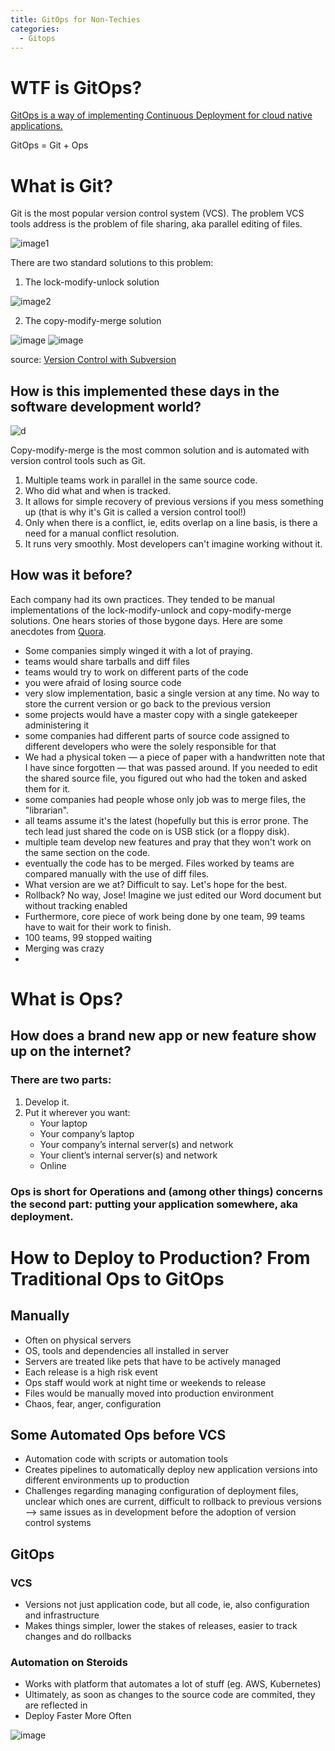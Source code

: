 ```yaml
---
title: GitOps for Non-Techies
categories:
  - Gitops
---
```


# WTF is GitOps?

[GitOps is a way of implementing Continuous Deployment for cloud native applications.](https://www.gitops.tech/)

GitOps = Git + Ops

# What is Git? 
Git is the most popular version control system (VCS). The problem VCS tools address is the problem of file sharing, aka parallel editing of files. 
  
  ![image1](/assets/images/gitops_nontechies_1.png)


  There are two standard solutions to this problem:
  1. The lock-modify-unlock solution
   
![image2](/assets/images/gitops_nontechies_2.png)

  2. The copy-modify-merge solution

![image](/assets/images/gitops_nontechies_3.png)
![image](/assets/images/gitops_nontechies_4.png)

 source: [Version Control with Subversion](https://svnbook.red-bean.com/en/1.7/svn.basic.version-control-basics.html)

## How is this implemented these days in the software development world?

![d](/assets/images/gitops_nontechies_5.png)

Copy-modify-merge is the most common solution and is automated with version control tools such as Git. 
1. Multiple teams work in parallel in the same source code. 
2. Who did what and when is tracked. 
3. It allows for simple recovery of previous versions if you mess something up (that is why it's Git is called a version control tool!)
4. Only when there is a conflict, ie, edits overlap on a line basis, is there a need for a manual conflict resolution. 
5. It runs very smoothly. Most developers can't imagine working without it.

## How was it before?
  
Each company had its own practices. They tended to be manual implementations of the lock-modify-unlock and copy-modify-merge solutions. 
One hears stories of those bygone days. Here are some anecdotes from [Quora](https://www.quora.com/How-did-programmers-work-before-version-control-systems-were-created).
- Some companies simply winged it with a lot of praying.
- teams would share tarballs and diff files
- teams would try to work on different parts of the code
- you were afraid of losing source code
- very slow implementation, basic a single version at any time. No way to store the current version or go back to the previous version
- some projects would have a master copy with a single gatekeeper administering it
- some companies had different parts of source code assigned to different developers who were the solely responsible for that
- We had a physical token — a piece of paper with a handwritten note that I have since forgotten — that was passed around. If you needed to edit the shared source file, you figured out who had the token and asked them for it.
- some companies had people whose only job was to merge files, the "librarian".  
- all teams assume it's the latest (hopefully but this is error prone. The tech lead just shared the code on is USB stick (or a floppy disk).
- multiple team develop new features and pray that they won't work on the same section on the code.
- eventually the code has to be merged. Files worked by teams are compared manually with the use of diff files.
- What version are we at? Difficult to say. Let's hope for the best.
- Rollback? No way, Jose! Imagine we just edited our Word document but without tracking enabled
- Furthermore, core piece of work being done by one team, 99 teams have to wait for their work to finish.
- 100 teams, 99 stopped waiting
- Merging was crazy
- 






# What is Ops?

## How does a brand new app or new feature show up on the internet? 
### There are two parts:
  1. Develop it.
  2. Put it wherever you want:
     - Your laptop
     - Your company’s laptop
     - Your company’s internal server(s) and network
     - Your client’s internal server(s) and network 
     - Online


### Ops is short for Operations and (among other things) concerns the second part: putting your application somewhere, aka deployment.

# How to Deploy to Production? From Traditional Ops to GitOps
## Manually
  - Often on physical servers
  - OS, tools and dependencies all installed in server
  - Servers are treated like pets that have to be actively managed
  - Each release is a high risk event
  - Ops staff would work at night time or weekends to release
  - Files would be manually moved into production environment
  - Chaos, fear, anger, configuration
## Some Automated Ops before VCS
  - Automation code with scripts or automation tools
  - Creates pipelines to automatically deploy new application versions into different environments up to production
  - Challenges regarding managing configuration of deployment files, unclear which ones are current, difficult to rollback to previous versions --> same issues as in development before the adoption of version control systems
## GitOps
  
### VCS

  - Versions not just application code, but all code, ie, also configuration and infrastructure
  - Makes things simpler, lower the stakes of releases, easier to track changes and do rollbacks

### Automation on Steroids
  - Works with platform that automates a lot of stuff (eg. AWS, Kubernetes)
  - Ultimately, as soon as changes to the source code are commited, they are reflected in   
  - Deploy Faster More Often
  
   ![image](/assets/images/gitops_nontechies_6.png)




